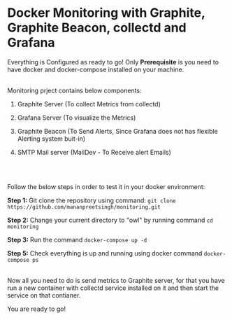 # Docker Monitoring with Graphite, Graphite Beacon, collectd and Grafana

Everything is Configured as ready to go! Only **Prerequisite** is you need to have docker and docker-compose installed on your machine.
<br> <br>

Monitoring prject contains below components: 

1. Graphite Server (To collect Metrics from collectd)

2. Grafana Server (To visualize the Metrics)

3. Graphite Beacon (To Send Alerts, Since Grafana does not has flexible Alerting system buit-in)

4. SMTP Mail server (MailDev - To Receive alert Emails)

 <br> <br>

Follow the below steps in order to test it in your docker environment:

**Step 1:** Git clone the repository using command: `git clone https://github.com/mananpreetsingh/monitoring.git`

**Step 2:** Change your current directory to "owl" by running command `cd monitoring`

**Step 3:** Run the command `docker-compose up -d`

**Step 5:** Check everything is up and running using docker command `docker-compose ps`
 <br> <br>

Now all you need to do is send metrics to Graphite server, for that you have run a new container with collectd service installed on it and then start the service on that contianer.

You are ready to go!
 <br> <br>

